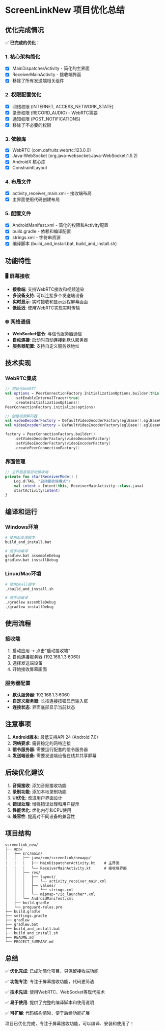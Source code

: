 # ScreenLinkNew 项目优化总结

## 优化完成情况

✅ **已完成的优化**：

### 1. 核心架构简化
- [x] MainDispatcherActivity - 简化的主界面
- [x] ReceiverMainActivity - 接收端界面
- [x] 移除了所有发送端相关组件

### 2. 权限配置优化
- [x] 网络权限 (INTERNET, ACCESS_NETWORK_STATE)
- [x] 录音权限 (RECORD_AUDIO) - WebRTC需要
- [x] 通知权限 (POST_NOTIFICATIONS)
- [x] 移除了不必要的权限

### 3. 依赖库
- [x] WebRTC (com.dafruits:webrtc:123.0.0)
- [x] Java-WebSocket (org.java-websocket:Java-WebSocket:1.5.2)
- [x] AndroidX 核心库
- [x] ConstraintLayout

### 4. 布局文件
- [x] activity_receiver_main.xml - 接收端布局
- [x] 主界面使用代码创建布局

### 5. 配置文件
- [x] AndroidManifest.xml - 简化的权限和Activity配置
- [x] build.gradle - 依赖和编译配置
- [x] strings.xml - 字符串资源
- [x] 编译脚本 (build_and_install.bat, build_and_install.sh)

## 功能特性

### 🖥️ 屏幕接收
- **接收端**: 支持WebRTC接收和视频渲染
- **多设备支持**: 可以连接多个发送端设备
- **实时显示**: 实时接收和显示远程屏幕画面
- **低延迟**: 使用WebRTC实现实时传输

### 🌐 网络通信
- **WebSocket信令**: 与信令服务器通信
- **自动连接**: 启动时自动连接到默认服务器
- **服务器配置**: 支持自定义服务器地址

## 技术实现

### WebRTC集成
```kotlin
// 初始化WebRTC
val options = PeerConnectionFactory.InitializationOptions.builder(this)
    .setEnableInternalTracer(true)
    .createInitializationOptions()
PeerConnectionFactory.initialize(options)

// 创建视频解码器
val videoDecoderFactory = DefaultVideoDecoderFactory(eglBase!!.eglBaseContext)
val videoEncoderFactory = DefaultVideoEncoderFactory(eglBase!!.eglBaseContext, true, true)

factory = PeerConnectionFactory.builder()
    .setVideoDecoderFactory(videoDecoderFactory)
    .setVideoEncoderFactory(videoEncoderFactory)
    .createPeerConnectionFactory()
```

### 界面管理
```kotlin
// 主界面直接启动接收端
private fun startReceiverMode() {
    Log.d(TAG, "启动接收端模式")
    val intent = Intent(this, ReceiverMainActivity::class.java)
    startActivity(intent)
}
```

## 编译和运行

### Windows环境
```bash
# 使用批处理脚本
build_and_install.bat

# 或手动编译
gradlew.bat assembleDebug
gradlew.bat installDebug
```

### Linux/Mac环境
```bash
# 使用Shell脚本
./build_and_install.sh

# 或手动编译
./gradlew assembleDebug
./gradlew installDebug
```

## 使用流程

### 接收端
1. 启动应用 → 点击"启动接收端"
2. 自动连接服务器 (192.168.1.3:6060)
3. 选择发送端设备
4. 开始接收屏幕画面

### 服务器配置
- **默认服务器**: 192.168.1.3:6060
- **自定义服务器**: 长按连接按钮显示输入框
- **连接状态**: 界面底部显示当前状态

## 注意事项

1. **Android版本**: 最低支持API 24 (Android 7.0)
2. **网络要求**: 需要稳定的网络连接
3. **信令服务器**: 需要运行配套的信令服务器
4. **发送端设备**: 需要发送端设备在线并共享屏幕

## 后续优化建议

1. **音频接收**: 添加音频接收功能
2. **录制功能**: 添加本地录制功能
3. **UI优化**: 改进用户界面设计
4. **错误处理**: 增强错误处理和用户提示
5. **性能优化**: 优化内存和CPU使用
6. **兼容性**: 提高对不同设备的兼容性

## 项目结构

```
screenlink_new/
├── app/
│   ├── src/main/
│   │   ├── java/com/screenlink/newapp/
│   │   │   ├── MainDispatcherActivity.kt    # 主界面
│   │   │   └── ReceiverMainActivity.kt      # 接收端界面
│   │   ├── res/
│   │   │   ├── layout/
│   │   │   │   └── activity_receiver_main.xml
│   │   │   ├── values/
│   │   │   │   └── strings.xml
│   │   │   └── mipmap-*/ic_launcher*.xml
│   │   └── AndroidManifest.xml
│   ├── build.gradle
│   └── proguard-rules.pro
├── build.gradle
├── settings.gradle
├── gradlew
├── gradlew.bat
├── build_and_install.bat
├── build_and_install.sh
├── README.md
└── PROJECT_SUMMARY.md
```

## 总结

✅ **优化完成**: 已成功简化项目，只保留接收端功能

✅ **功能专注**: 专注于屏幕接收功能，代码更简洁

✅ **技术先进**: 使用WebRTC、WebSocket等现代技术

✅ **易于使用**: 提供了完整的编译脚本和使用说明

✅ **可扩展**: 代码结构清晰，便于后续功能扩展

项目已优化完成，专注于屏幕接收功能，可以编译、安装和使用了！ 